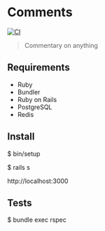 # Comments

[![CI](https://github.com/dngst/comments/actions/workflows/rubyonrails.yml/badge.svg)](https://github.com/dngst/comments/actions/workflows/rubyonrails.yml)

> Commentary on anything

## Requirements

- Ruby
- Bundler
- Ruby on Rails
- PostgreSQL
- Redis

## Install

$ bin/setup

$ rails s

http://localhost:3000

## Tests

$ bundle exec rspec
